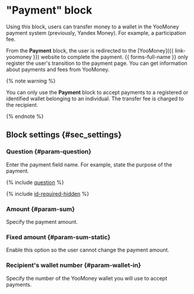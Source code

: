 # "Payment" block

Using this block, users can transfer money to a wallet in the YooMoney payment system (previously, Yandex&#160;Money). For example, a participation fee.

From the **Payment** block, the user is redirected to the [YooMoney]({{ link-yoomoney }}) website to complete the payment. {{ forms-full-name }} only register the user's transition to the payment page. You can get information about payments and fees from YooMoney.

{% note warning %}

You can only use the **Payment** block to accept payments to a registered or identified wallet belonging to an individual. The transfer fee is charged to the recipient.

{% endnote %}


## Block settings {#sec_settings}

### Question {#param-question}

Enter the payment field name. For example, state the purpose of the payment.

{% include [question](../../_includes/forms/question.md) %}

{% include [id-required-hidden](../../_includes/forms/id-required-hidden.md) %}

### Amount {#param-sum}

Specify the payment amount.

### Fixed amount {#param-sum-static}

Enable this option so the user cannot change the payment amount.

### Recipient's wallet number {#param-wallet-in}

Specify the number of the YooMoney wallet you will use to accept payments.